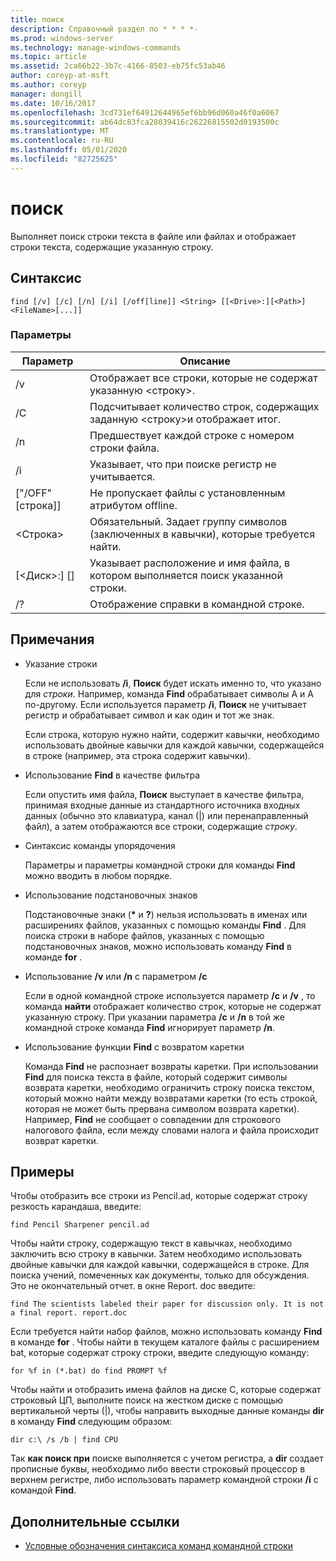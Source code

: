 ```yaml
---
title: поиск
description: Справочный раздел по * * * *-
ms.prod: windows-server
ms.technology: manage-windows-commands
ms.topic: article
ms.assetid: 2ca66b22-3b7c-4166-8503-eb75fc53ab46
author: coreyp-at-msft
ms.author: coreyp
manager: dongill
ms.date: 10/16/2017
ms.openlocfilehash: 3cd731ef64912644965ef6bb96d060a46f0a6067
ms.sourcegitcommit: ab64dc83fca28039416c26226815502d0193500c
ms.translationtype: MT
ms.contentlocale: ru-RU
ms.lasthandoff: 05/01/2020
ms.locfileid: "82725625"
---
```

# <a name="find"></a>поиск



Выполняет поиск строки текста в файле или файлах и отображает строки текста, содержащие указанную строку.



## <a name="syntax"></a>Синтаксис

```
find [/v] [/c] [/n] [/i] [/off[line]] <String> [[<Drive>:][<Path>]<FileName>[...]]
```

### <a name="parameters"></a>Параметры

|           Параметр           |                                              Описание                                               |
|-------------------------------|--------------------------------------------------------------------------------------------------------|
|              /v               |                    Отображает все строки, которые не содержат указанную \<строку>.                     |
|              /C               |              Подсчитывает количество строк, содержащих заданную \<строку>и отображает итог.              |
|              /n               |                            Предшествует каждой строке с номером строки файла.                             |
|              /i               |                            Указывает, что при поиске регистр не учитывается.                            |
|         ["/OFF" [строка]]          |                        Не пропускает файлы с установленным атрибутом offline.                        |
|          \<Строка>          | Обязательный. Задает группу символов (заключенных в кавычки), которые требуется найти. |
| [\<Диск>:] [<Path>]<FileName> |        Указывает расположение и имя файла, в котором выполняется поиск указанной строки.        |
|              /?               |                                  Отображение справки в командной строке.                                  |

## <a name="remarks"></a>Примечания

-   Указание строки

    Если не использовать **/i**, **Поиск** будет искать именно то, что указано для *строки*. Например, команда **Find** обрабатывает символы A и A по-другому. Если используется параметр **/i**, **Поиск** не учитывает регистр и обрабатывает символ и как один и тот же знак.

    Если строка, которую нужно найти, содержит кавычки, необходимо использовать двойные кавычки для каждой кавычки, содержащейся в строке (например, эта строка содержит кавычки).
-   Использование **Find** в качестве фильтра

    Если опустить имя файла, **Поиск** выступает в качестве фильтра, принимая входные данные из стандартного источника входных данных (обычно это клавиатура, канал (|) или перенаправленный файл), а затем отображаются все строки, содержащие *строку*.
-   Синтаксис команды упорядочения

    Параметры и параметры командной строки для команды **Find** можно вводить в любом порядке.
-   Использование подстановочных знаков

    Подстановочные знаки (**&#42;** и **?**) нельзя использовать в именах или расширениях файлов, указанных с помощью команды **Find** . Для поиска строки в наборе файлов, указанных с помощью подстановочных знаков, можно использовать команду **Find** в команде **for** .
-   Использование **/v** или **/n** с параметром **/c**

    Если в одной командной строке используется параметр **/c** и **/v** , то команда **найти** отображает количество строк, которые не содержат указанную строку. При указании параметра **/c** и **/n** в той же командной строке команда **Find** игнорирует параметр **/n**.
-   Использование функции **Find** с возвратом каретки

    Команда **Find** не распознает возвраты каретки. При использовании **Find** для поиска текста в файле, который содержит символы возврата каретки, необходимо ограничить строку поиска текстом, который можно найти между возвратами каретки (то есть строкой, которая не может быть прервана символом возврата каретки). Например, **Find** не сообщает о совпадении для строкового налогового файла, если между словами налога и файла происходит возврат каретки.

## <a name="examples"></a>Примеры

Чтобы отобразить все строки из Pencil.ad, которые содержат строку резкость карандаша, введите:
```
find Pencil Sharpener pencil.ad
```
Чтобы найти строку, содержащую текст в кавычках, необходимо заключить всю строку в кавычки. Затем необходимо использовать двойные кавычки для каждой кавычки, содержащейся в строке. Для поиска учений, помеченных как документы, только для обсуждения. Это не окончательный отчет. в окне Report. doc введите:
```
find The scientists labeled their paper for discussion only. It is not a final report. report.doc
```
Если требуется найти набор файлов, можно использовать команду **Find** в команде **for** . Чтобы найти в текущем каталоге файлы с расширением bat, которые содержат строку строки, введите следующую команду:
```
for %f in (*.bat) do find PROMPT %f 
```
Чтобы найти и отобразить имена файлов на диске C, которые содержат строковый ЦП, выполните поиск на жестком диске с помощью вертикальной черты (|), чтобы направить выходные данные команды **dir** в команду **Find** следующим образом:
```
dir c:\ /s /b | find CPU 
```
Так **как поиск при** поиске выполняется с учетом регистра, а **dir** создает прописные буквы, необходимо либо ввести строковый процессор в верхнем регистре, либо использовать параметр командной строки **/i** с командой **Find**.

## <a name="additional-references"></a>Дополнительные ссылки

- [Условные обозначения синтаксиса команд командной строки](command-line-syntax-key.md)